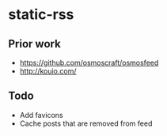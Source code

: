 # static-rss


## Prior work

- https://github.com/osmoscraft/osmosfeed
- http://kouio.com/


## Todo

- Add favicons
- Cache posts that are removed from feed
